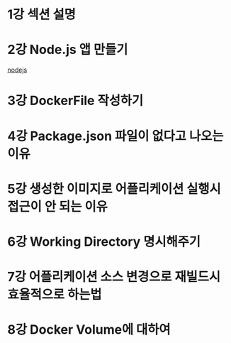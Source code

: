 # 1강 섹션 설명

# 2강 Node.js 앱 만들기

[nodejs](https://nodejs.org/fr/docs/guides/nodejs-docker-webapp/)

# 3강 DockerFile 작성하기

# 4강 Package.json 파일이 없다고 나오는 이유

# 5강 생성한 이미지로 어플리케이션 실행시 접근이 안 되는 이유

# 6강 Working Directory 명시해주기

# 7강 어플리케이션 소스 변경으로 재빌드시 효율적으로 하는법

# 8강 Docker Volume에 대하여
